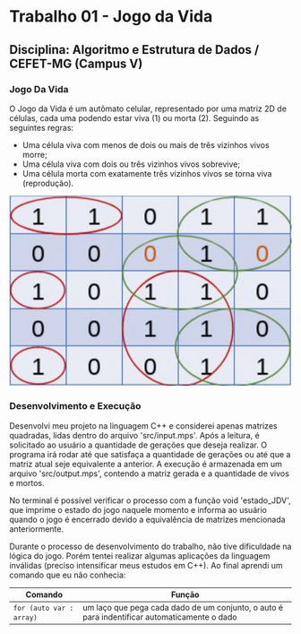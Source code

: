 # Trabalho 01 - Jogo da Vida

## Disciplina: Algoritmo e Estrutura de Dados / CEFET-MG (Campus V)

### Jogo Da Vida

O Jogo da Vida é um autômato celular, representado por uma matriz 2D de células, cada uma
podendo estar viva (1) ou morta (2). Seguindo as seguintes regras:

  - Uma célula viva com menos de dois ou mais de três vizinhos vivos morre; 
  - Uma célula viva com dois ou três vizinhos vivos sobrevive;
  - Uma célula morta com exatamente três vizinhos vivos se torna viva (reprodução).

<p align="center">
<img src="imgs/exemplo.png"/> 
</p>

### Desenvolvimento e Execução

Desenvolvi meu projeto na linguagem C++ e considerei apenas matrizes quadradas, lidas dentro do
arquivo 'src/input.mps'. Após a leitura, é solicitado ao usuário a quantidade de gerações que deseja 
realizar. O programa irá rodar até que satisfaça a quantidade de gerações ou até que a matriz atual
seje equivalente a anterior. A execução é armazenada em um arquivo 'src/output.mps', contendo a matriz
gerada e a quantidade de vivos e mortos.

No terminal é possível verificar o processo com a função void 'estado_JDV', que imprime o estado do jogo naquele momento
e informa ao usuário quando o jogo é encerrado devido a equivalência de matrizes mencionada anteriormente.

Durante o processo de desenvolvimento do trabalho, não tive dificuldade na lógica do jogo. Porém tentei realizar algumas
aplicações da linguagem inválidas (preciso intensificar meus estudos em C++). Ao final aprendi um comando que eu não conhecia:

| Comando                |  Função                                                                                           |                     
| -----------------------| ------------------------------------------------------------------------------------------------- |
|  `for (auto var : array)` | um laço que pega cada dado de um conjunto, o auto é para indentificar automaticamente o dado |
